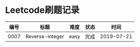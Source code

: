 # Leetcode刷题记录

| 编号 | 标题 | 难度 | 状态 | 时间 |
| --- | --- | --- | --- | --- |
| 0007 | Reverse-integer | easy | 完成 | 2019-07-21 |
